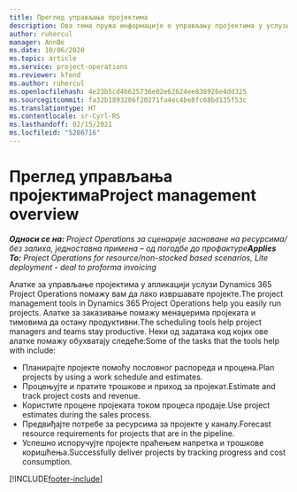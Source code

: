 ```yaml
---
title: Преглед управљања пројектима
description: Ова тема пружа информације о управљању пројектима у услузи Dynamics 365 Project Operations.
author: ruhercul
manager: AnnBe
ms.date: 10/06/2020
ms.topic: article
ms.service: project-operations
ms.reviewer: kfend
ms.author: ruhercul
ms.openlocfilehash: 4e23b5cd4b625736e02e62624ee838926e4dd325
ms.sourcegitcommit: fa32b1893286f20271fa4ec4be8fc68bd135f53c
ms.translationtype: HT
ms.contentlocale: sr-Cyrl-RS
ms.lasthandoff: 02/15/2021
ms.locfileid: "5286716"
---
```

# <a name="project-management-overview"></a><span data-ttu-id="b67f3-103">Преглед управљања пројектима</span><span class="sxs-lookup"><span data-stu-id="b67f3-103">Project management overview</span></span>

<span data-ttu-id="b67f3-104">_**Односи се на:** Project Operations за сценарије засноване на ресурсима/без залиха, једноставна примена – од погодбе до профактуре_</span><span class="sxs-lookup"><span data-stu-id="b67f3-104">_**Applies To:** Project Operations for resource/non-stocked based scenarios, Lite deployment - deal to proforma invoicing_</span></span>

<span data-ttu-id="b67f3-105">Алатке за управљање пројектима у апликацији услузи Dynamics 365 Project Operations помажу вам да лако извршавате пројекте.</span><span class="sxs-lookup"><span data-stu-id="b67f3-105">The project management tools in Dynamics 365 Project Operations help you easily run projects.</span></span> <span data-ttu-id="b67f3-106">Алатке за заказивање помажу менаџерима пројеката и тимовима да остану продуктивни.</span><span class="sxs-lookup"><span data-stu-id="b67f3-106">The scheduling tools help project managers and teams stay productive.</span></span> <span data-ttu-id="b67f3-107">Неки од задатака код којих ове алатке помажу обухватају следеће:</span><span class="sxs-lookup"><span data-stu-id="b67f3-107">Some of the tasks that the tools help with include:</span></span>

- <span data-ttu-id="b67f3-108">Планирајте пројекте помоћу пословног распореда и процена.</span><span class="sxs-lookup"><span data-stu-id="b67f3-108">Plan projects by using a work schedule and estimates.</span></span>
- <span data-ttu-id="b67f3-109">Процењујте и пратите трошкове и приход за пројекат.</span><span class="sxs-lookup"><span data-stu-id="b67f3-109">Estimate and track project costs and revenue.</span></span>
- <span data-ttu-id="b67f3-110">Користите процене пројеката током процеса продаје.</span><span class="sxs-lookup"><span data-stu-id="b67f3-110">Use project estimates during the sales process.</span></span>
- <span data-ttu-id="b67f3-111">Предвиђајте потребе за ресурсима за пројекте у каналу.</span><span class="sxs-lookup"><span data-stu-id="b67f3-111">Forecast resource requirements for projects that are in the pipeline.</span></span>
- <span data-ttu-id="b67f3-112">Успешно испоручујте пројекте праћењем напретка и трошкове коришћења.</span><span class="sxs-lookup"><span data-stu-id="b67f3-112">Successfully deliver projects by tracking progress and cost consumption.</span></span>


[!INCLUDE[footer-include](../includes/footer-banner.md)]